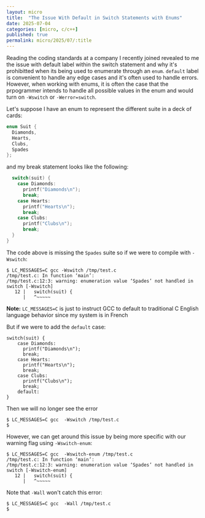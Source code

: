 ```yaml
---
layout: micro
title:  "The Issue With Default in Switch Statements with Enums"
date: 2025-07-04
categories: [micro, c/c++] 
published: true
permalink: micro/2025/07/:title
---
```


Reading the coding standards at a company I recently joined revealed to me the issue with default label within the switch statement and why it's prohibitted when its being 
used to enumerate through an `enum`. `default` label is convenient to handle any edge cases and it's often used to handle errors. However, when working with enums, it is often 
the case that the prpogrammer intends to handle all possible values in the enum and would turn on `-Wswitch` or `-Werror=switch`.

Let's suppose I have an enum to represent the different suite in a deck of cards:
```c
enum Suit {
  Diamonds,
  Hearts,
  Clubs,
  Spades
};
```

and my break statement looks like the following:
```c
  switch(suit) {
    case Diamonds:
      printf("Diamonds\n");
      break;
    case Hearts:
      printf("Hearts\n");
      break;
    case Clubs:
      printf("Clubs\n");
      break;
  }
}
```

The code above is missing the `Spades` suite so if we were to compile with `-Wswitch`:

```
$ LC_MESSAGES=C gcc -Wswitch /tmp/test.c
/tmp/test.c: In function ‘main’:
/tmp/test.c:12:3: warning: enumeration value ‘Spades’ not handled in switch [-Wswitch]
   12 |   switch(suit) {
      |   ^~~~~~
```

**Note:** `LC_MESSAGES=C` is just to instruct GCC to default to traditional C English language behavior since my system is in French

But if we were to add the `default` case:

```
switch(suit) {
    case Diamonds:
      printf("Diamonds\n");
      break;
    case Hearts:
      printf("Hearts\n");
      break;
    case Clubs:
      printf("Clubs\n");
      break;
    default:
}
```

Then we will no longer see the error
```
$ LC_MESSAGES=C gcc  -Wswitch /tmp/test.c
$ 
```

However, we can get around this issue by being more specific with our warning flag using `-Wswitch-enum`:
```
$ LC_MESSAGES=C gcc  -Wswitch-enum /tmp/test.c
/tmp/test.c: In function ‘main’:
/tmp/test.c:12:3: warning: enumeration value ‘Spades’ not handled in switch [-Wswitch-enum]
   12 |   switch(suit) {
      |   ^~~~~~
```

Note that `-Wall` won't catch this error:
```
$ LC_MESSAGES=C gcc  -Wall /tmp/test.c
$ 
```
